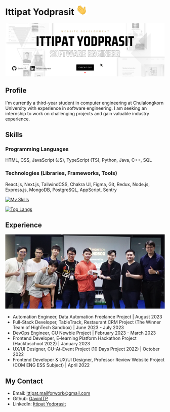 # Ittipat Yodprasit <img src="https://github.com/GavinITP/GavinITP/blob/main/wave.gif" width="35px">
![About Me](https://github.com/GavinITP/GavinITP/blob/main/gavinitp-banner.png)

## Profile
I'm currently a third-year student in computer engineering at Chulalongkorn University with experience in software engineering. I am seeking an internship to work on challenging projects and gain valuable industry experience.

## Skills
### Programming Languages
HTML, CSS, JavaScript (JS), TypeScript (TS), Python, Java, C++, SQL
### Technologies (Libraries, Frameworks, Tools)
React.js, Next.js, TailwindCSS, Chakra UI, Figma, Git, Redux, Node.js, Express.js, MongoDB, PostgreSQL, AppScript, Sentry

[![My Skills](https://skillicons.dev/icons?i=html,css,js,ts,react,next,tailwind)](https://skillicons.dev)

[![Top Langs](https://github-readme-stats.vercel.app/api/top-langs/?username=GavinITP)](https://github.com/anuraghazra/github-readme-stats)

## Experience
![Experience](https://github.com/GavinITP/GavinITP/blob/main/winner.png)
- Automation Engineer, Data Automation Freelance Project | August 2023
- Full-Stack Developer, TableTrack, Restaurant CRM Project (The Winner Team of HighTech Sandbox) | June 2023 - July 2023
- DevOps Engineer, CU Newbie Project | February 2023 -  March 2023
- Frontend Developer, E-learning Platform Hackathon Project (Hacktoschool 2022) | January 2023
- UX/UI Designer, CU-At-Event Project (10 Days Project 2022) | October 2022
- Frontend Developer & UX/UI Designer, Professor Review Website Project (COM ENG ESS Subject) | April 2022

## My Contact
- Email: ittipat.mailforwork@gmail.com
- Github: [GavinITP](https://github.com/GavinITP)
- LinkedIn: [Ittipat Yodprasit](https://www.linkedin.com/in/ittipat-yodprasit/)


